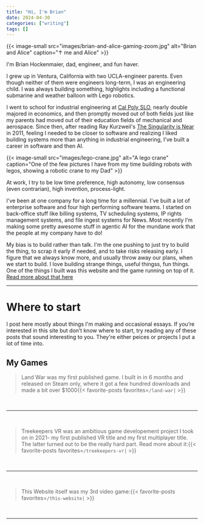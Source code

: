 ```yaml
---
title: "Hi, I'm Brian"
date: 2024-04-30
categories: ["writing"]
tags: []
---
```


{{< image-small
src="images/brian-and-alice-gaming-zoom.jpg"
alt="Brian and Alice"
caption="↑ me and Alice" >}}

I'm Brian Hockenmaier, dad, engineer, and fun haver.

I grew up in Ventura, California with two UCLA-engineer parents. Even though neither of them were engineers long-term, I was an engineering child. I was always building something, highlights including a functional submarine and weather balloon with Lego robotics.

I went to school for industrial engineering at [Cal Poly SLO](https://www.calpoly.edu/), nearly double majored in economics, and then promptly moved out of both fields just like my parents had moved out of their education fields of mechanical and aerospace. Since then, after reading Ray Kurzweil's [The Singularity is Near](https://en.m.wikipedia.org/wiki/The_Singularity_Is_Near) in 2011, feeling I needed to be closer to software and realizing I liked building systems more than anything in industrial engineering, I've built a career in software and then AI.

{{< image-small
src="images/lego-crane.jpg"
alt="A lego crane"
caption="One of the few pictures I have from my time building robots with legos, showing a robotic crane to my Dad" >}}

At work, I try to be low time preference, high autonomy, low consensus (even contrarian), high invention, process-light.

I've been at one company for a long time for a millennial. I've built a lot of enterprise software and four high performing software teams. I started on back-office stuff like billing systems, TV scheduling systems, IP rights management systems, and file ingest systems for News. Most recently I’m making some pretty awesome stuff in agentic AI for the mundane work that the people at my company have to do!

My bias is to build rather than talk. I'm the one pushing to just try to build the thing, to scrap it early if needed, and to take risks releasing early. I figure that we always know more, and usually throw away our plans, when we start to build. I love building strange things, useful thingss, fun things. One of the things I built was this website and the game running on top of it. [Read more about that here](/this-website)

---

# Where to start

I post here mostly about things I'm making and occasional essays. If you’re interested in this site but don’t know where to start, try reading any of these posts that sound interesting to you. They're either peices or projects I put a lot of time into.

## My Games

> Land War was my first published game. I built in in 6 months and released on Steam only, where it got a few hundred downloads and made a bit over $1000{{< favorite-posts favorites=`/land-war|` >}}

&nbsp;

---

&nbsp;

> Treekeepers VR was an ambitious game developement project I took on in 2021- my first published VR title and my first multiplayer title. The latter turned out to be the really hard part. Read more about it:{{< favorite-posts favorites=`/treekeepers-vr|` >}}

&nbsp;

---

&nbsp;

> This Website itself was my 3rd video game:{{< favorite-posts favorites=`/this-website|` >}}

&nbsp;

---

&nbsp;
